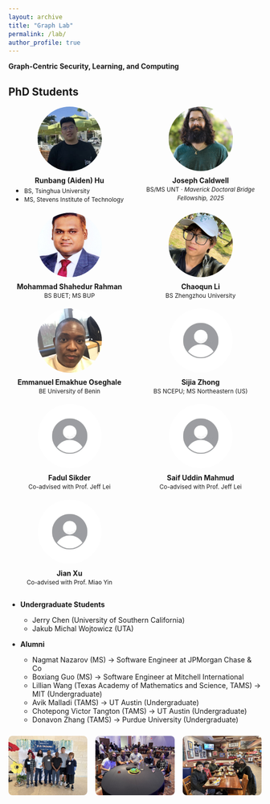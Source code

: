 ```yaml
---
layout: archive
title: "Graph Lab"
permalink: /lab/
author_profile: true
---
```


<strong>Graph-Centric Security, Learning, and Computing</strong>

## PhD Students

<!-- Put headshots in /images/students/ with the filenames below (or rename) -->
<div style="display:grid;grid-template-columns:repeat(auto-fill,minmax(160px,1fr));gap:18px;align-items:start;margin:12px 0 28px;">

  <div style="text-align:center;">
    <img src="../images/Runbang.jpeg" alt="Runbang (Aiden) Hu" style="width:128px;height:128px;object-fit:cover;border-radius:50%;display:block;margin:0 auto 10px;">
    <div>
    <strong>Runbang (Aiden) Hu</strong>
    <ul style="list-style:disc;margin:4px auto 0;padding-left:18px;text-align:left;display:inline-block;line-height:1.2;">
      <li style="margin:0;"><small>BS, Tsinghua University</small></li>
      <li style="margin:0;"><small>MS, Stevens Institute of Technology</small></li>
    </ul>
    </div>
  </div>

  <div style="text-align:center;">
    <img src="../images/Joe.PNG" alt="Joseph Caldwell" style="width:128px;height:128px;object-fit:cover;border-radius:50%;display:block;margin:0 auto 10px;">
    <div><strong>Joseph Caldwell</strong><br/><small>BS/MS UNT · <em>Maverick Doctoral Bridge Fellowship, 2025</em></small></div>
  </div>

  <div style="text-align:center;">
    <img src="../images/Shahed.JPG" alt="Mohammad Shahedur Rahman" style="width:128px;height:128px;object-fit:cover;border-radius:50%;display:block;margin:0 auto 10px;">
    <div><strong>Mohammad Shahedur Rahman</strong><br/><small>BS BUET; MS BUP</small></div>
  </div>

  <div style="text-align:center;">
    <img src="../images/Chaoqun.jpeg" alt="Chaoqun Li" style="width:128px;height:128px;object-fit:cover;border-radius:50%;display:block;margin:0 auto 10px;">
    <div><strong>Chaoqun Li</strong><br/><small>BS Zhengzhou University</small></div>
  </div>

  <div style="text-align:center;">
    <img src="../images/Emmanuel.JPEG" alt="Emmanuel Emakhue Oseghale" style="width:128px;height:128px;object-fit:cover;border-radius:50%;display:block;margin:0 auto 10px;">
    <div><strong>Emmanuel Emakhue Oseghale</strong><br/><small>BE University of Benin</small></div>
  </div>

  <div style="text-align:center;">
    <img src="../images/placeholder.png" alt="Sijia Zhong" style="width:128px;height:128px;object-fit:cover;border-radius:50%;display:block;margin:0 auto 10px;">
    <div><strong>Sijia Zhong</strong><br/><small>BS NCEPU; MS Northeastern (US)</small></div>
  </div>

  <div style="text-align:center;">
    <img src="../images/placeholder.png" alt="Fadul Sikder" style="width:128px;height:128px;object-fit:cover;border-radius:50%;display:block;margin:0 auto 10px;">
    <div><strong>Fadul Sikder</strong><br/><small>Co-advised with Prof. Jeff Lei</small></div>
  </div>

  <div style="text-align:center;">
    <img src="../images/placeholder.png" alt="Saif Uddin Mahmud" style="width:128px;height:128px;object-fit:cover;border-radius:50%;display:block;margin:0 auto 10px;">
    <div><strong>Saif Uddin Mahmud</strong><br/><small>Co-advised with Prof. Jeff Lei</small></div>
  </div>

  <div style="text-align:center;">
    <img src="../images/placeholder.png" alt="Jian Xu" style="width:128px;height:128px;object-fit:cover;border-radius:50%;display:block;margin:0 auto 10px;">
    <div><strong>Jian Xu</strong><br/><small>Co-advised with Prof. Miao Yin</small></div>
  </div>

</div>

* **Undergraduate Students**
    * Jerry Chen (University of Southern California)
    * Jakub Michal Wojtowicz (UTA)

* **Alumni**
    * Nagmat Nazarov (MS) &rarr; Software Engineer at JPMorgan Chase \& Co
    * Boxiang Guo (MS) &rarr; Software Engineer at Mitchell International
    * Lillian Wang (Texas Academy of Mathematics and Science, TAMS) &rarr; MIT (Undergraduate)
    * Avik Malladi (TAMS) &rarr; UT Austin (Undergraduate)
    * Chotepong Victor Tangton (TAMS) &rarr; UT Austin (Undergraduate)
    * Donavon Zhang (TAMS) &rarr; Purdue University (Undergraduate)


<!-- Three images in one row -->
<div style="display:grid;grid-template-columns:repeat(3,minmax(0,1fr));gap:16px;align-items:center;margin-top:24px;">
  <img src="../images/IMG_6848.JPG"
       alt="Graph Lab group picture, June 21, 2023"
       loading="lazy"
       style="width:100%;height:auto;border-radius:8px;object-fit:cover;">
  <img src="../images/IMG_6851.JPG"
       alt="Graph Lab group picture 2"
       loading="lazy"
       style="width:100%;height:auto;border-radius:8px;object-fit:cover;">
  <img src="../images/IMG_2629.jpeg"
       alt="Graph Lab group picture 3"
       loading="lazy"
       style="width:100%;height:auto;border-radius:8px;object-fit:cover;">
</div>

